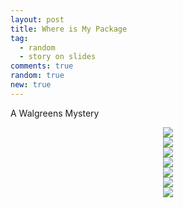 ```yaml
---
layout: post
title: Where is My Package
tag:
  - random
  - story on slides
comments: true
random: true
new: true
---
```


A Walgreens Mystery

<div align="center">
  <img src="https://shawenyao.github.io/Photos/Where Is My Package/1.png" />
</div>

<div align="center">
  <img src="https://shawenyao.github.io/Photos/Where Is My Package/2.png" />
</div>

<div align="center">
  <img src="https://shawenyao.github.io/Photos/Where Is My Package/3.png" />
</div>

<div align="center">
  <img src="https://shawenyao.github.io/Photos/Where Is My Package/4.png" />
</div>

<div align="center">
  <img src="https://shawenyao.github.io/Photos/Where Is My Package/5.png" />
</div>

<div align="center">
  <img src="https://shawenyao.github.io/Photos/Where Is My Package/6.png" />
</div>

<div align="center">
  <img src="https://shawenyao.github.io/Photos/Where Is My Package/7.png" />
</div>
